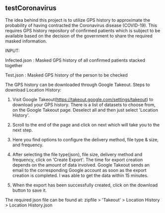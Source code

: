## testCoronavirus
The idea behind this project is to utilize GPS history to approximate the probability of having contracted the Coronavirus disease (COVID-19). This requires GPS history repository of confirmed patients which is subject to be available based on the decision of the government to share the required masked information. 

INPUT:

Infected.json : Masked GPS history of all confirmed patients stacked together

Test.json     : Masked GPS history of the person to be checked

The GPS history can be downloaded through Google Takeout. Steps to download Location History:

1. Visit Google Takeout(https://takeout.google.com/settings/takeout) to download your GPS history. There is a list of datasets to choose from, on the Google Takeout page. Deselect all and then just select 'Location History'.

2. Scroll to the end of the page and click on next which will take you to the next step.

3. Here you find options to configure the delivery method, file type & size, and frequency.

4. After selecting the file type(json), file size, delivery method and frequency, click on 'Create Export'. The time for export creation depends on the amount of data involved. Google Takeout sends an email to the corresponding Google account as soon as the export creation is completed. I was able to get the data within 15 minutes.

5. When the export has been successfully created, click on the download button to save it.

The required json file can be found at: zipfile > 'Takeout' > Location History > Location History.json


